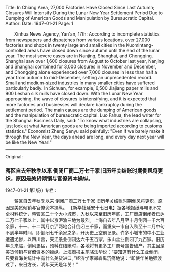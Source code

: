 Title: In Chiang Area, 27,000 Factories Have Closed Since Last Autumn; Closures Will Intensify During the Lunar New Year Settlement Period Due to Dumping of American Goods and Manipulation by Bureaucratic Capital.
Author:
Date: 1947-01-21
Page: 1

　　Xinhua News Agency, Yan'an, 17th: According to incomplete statistics from newspapers and dispatches from various locations, over 27,000 factories and shops in twenty large and small cities in the Kuomintang-controlled areas have closed down since autumn until the end of the lunar year. The most severe cases are in Nanjing, Shanghai, and Chongqing. Shanghai saw over 1,600 closures from August to October last year, Nanjing and Shanghai combined for 3,000 closures in November and December, and Chongqing alone experienced over 7,000 closures in less than half a year from autumn to mid-December, setting an unprecedented record. Small and medium-sized industries in many smaller cities have suffered particularly badly. In Sichuan, for example, 6,500 Jiajiang paper mills and 900 Leshan silk mills have closed down. With the Lunar New Year approaching, the wave of closures is intensifying, and it is expected that more factories and businesses will declare bankruptcy during the settlement period. The main causes are the dumping of American goods and the manipulation of bureaucratic capital. Luo Fahua, the lead writer for the Shanghai Business Daily, said: "To know what industries are collapsing, just look at what American goods are being imported according to customs statistics." Economist Zheng Senyu said painfully: "Even if we barely make it through the New Year, the days ahead are long, and every day next year will be like the New Year!"



<hr /> 

Original: 


### 蒋区自去年秋季以来  倒闭厂商二万七千家  旧历年关结账时期倒风将更炽，原因是美货倾销与官僚资本操纵。

1947-01-21
第1版()
专栏：

　　蒋区自去年秋季以来
    倒闭厂商二万七千家
    旧历年关结账时期倒风将更炽，原因是美货倾销与官僚资本操纵。
    【新华社延安十七日电】据各地报纸与电讯不完全材料统计，蒋管区二十个大小城市，入秋以来至旧历年底，工厂商店倒闭者已达二万七千家以上，其中以京沪渝三地为最烈。上海自去年八月至十月倒闭一千六百余家，十一、十二两月京沪两地合计倒闭三千家，而重庆一市自入秋至十二月中旬不到半年时间，即倒闭七千余家之多，开历史上空前记录。许多小城市的中小工业遭遇尤惨，以四川言，夹江纸业倒闭达六千五百家，乐山丝业倒闭了九百家。旧历年关来临，倒风更猛，预料在结账时，各地将有更多工厂商号宣告破产。其主因是美货倾销与官僚资本的操纵。上海商报主笔骆法华说：“要知道有什么工业倒闭，只要看海关统计中有什么美货进口。”经济学家郑森禹沉痛地说：“即使年关勉强渡过了，来日方长，明年天天是年关！”
